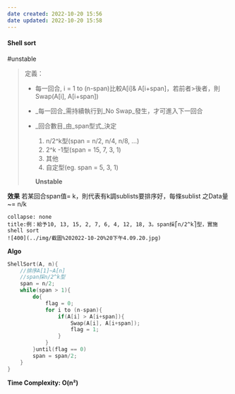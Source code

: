 ```yaml
---
date created: 2022-10-20 15:56
date updated: 2022-10-20 15:58
---
```


#### Shell sort
#unstable 
> 定義：
>
> - 每一回合, i = 1 to (n-span)比較A[i]& A[i+span]，若前者>後者，則Swap(A[i], A[i+span])
> - _每一回合_需持續執行到_No Swap_發生，才可進入下一回合
> - _回合數目_由_span型式_決定
>   1. n/2^k型(span = n/2, n/4, n/8, ...)
>   2. 2^k -1型(span = 15, 7, 3, 1)
>   3. 其他
>   4. 自定型(eg. span = 5, 3, 1)
>   
>   **Unstable**

**效果**
若某回合span值= k，則代表有k調sublists要排序好，每條sublist 之Data量 ~= n/k

```ad-example
collapse: none
title:例：給予10, 13, 15, 2, 7, 6, 4, 12, 18, 3。span採⎡n/2^k⎤型，實施shell sort
![400](../img/截圖%202022-10-20%20下午4.09.20.jpg)
```

**Algo**
```C
ShellSort(A, n){
	//排序A[1]~A[n]
	//span採n/2^k型
	span = n/2;
	while(span > 1){
		do{
			flag = 0;
			for i to (n-span){
				if(A[i] > A[i+span]){
					Swap(A[i], A[i+span]);
					flag = 1;
				}
			}
		}until(flag == 0)
		span = span/2;
	}
} 
```

**Time Complexity: O(n²)**